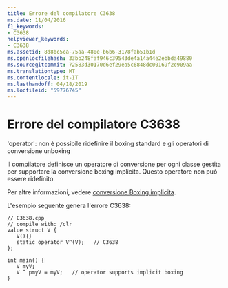 ```yaml
---
title: Errore del compilatore C3638
ms.date: 11/04/2016
f1_keywords:
- C3638
helpviewer_keywords:
- C3638
ms.assetid: 8d8bc5ca-75aa-480e-b6b6-3178fab51b1d
ms.openlocfilehash: 33bb248faf946c39543de4a14a44e2ebbda49880
ms.sourcegitcommit: 72583d30170d6ef29ea5c6848dc00169f2c909aa
ms.translationtype: MT
ms.contentlocale: it-IT
ms.lasthandoff: 04/18/2019
ms.locfileid: "59776745"
---
```

# <a name="compiler-error-c3638"></a>Errore del compilatore C3638

'operator': non è possibile ridefinire il boxing standard e gli operatori di conversione unboxing

Il compilatore definisce un operatore di conversione per ogni classe gestita per supportare la conversione boxing implicita. Questo operatore non può essere ridefinito.

Per altre informazioni, vedere [conversione Boxing implicita](../../extensions/boxing-cpp-component-extensions.md).

L'esempio seguente genera l'errore C3638:

```
// C3638.cpp
// compile with: /clr
value struct V {
   V(){}
   static operator V^(V);   // C3638
};

int main() {
   V myV;
   V ^ pmyV = myV;   // operator supports implicit boxing
}
```